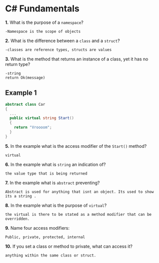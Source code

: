 # C# Fundamentals


**1.** What is the purpose of a `namespace`?
<!-- enter you answer in the space below -->
```
-Namespace is the scope of objects
```
**2.** What is the difference between a `class` and a `struct`?
<!-- enter you answer in the space below -->
```
-classes are reference types, structs are values
```
**3.** What is the method that returns an instance of a class, yet it has no return type?
<!-- enter you answer in the space below -->
```
-string
return Ok(message)
```
## Example 1
```c#
abstract class Car
{
  ...
  public virtual string Start()
  {
    return "Vroooom";
  }
}
```
**5.** In the example what is the access modifier of the `Start()` method?
<!-- enter you answer in the space below -->
```
virtual
```
**6.** In the example what is `string` an indication of?
<!-- enter you answer in the space below -->
```
the value type that is being returned 
```
**7.** In the example what is `abstract` preventing?
<!-- enter you answer in the space below -->
```
Abstract is used for anything that isnt an object. Its used to show its a string .
```
**8.** In the example what is the purpose of `virtual`?
<!-- enter you answer in the space below -->
```
the virtual is there to be stated as a method modifier that can be overridden.
```
**9.** Name four access modifiers:
<!-- enter you answer in the space below -->
```
Public, private, protected, internal
```
**10.** If you set a class or method to private, what can access it?
<!-- enter you answer in the space below -->
```
anything within the same class or struct.
```